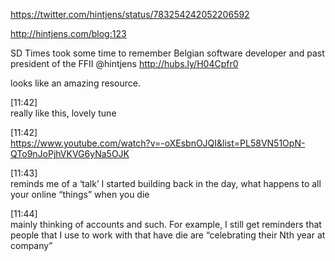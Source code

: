 

https://twitter.com/hintjens/status/783254242052206592

http://hintjens.com/blog:123

SD Times took some time to remember Belgian software developer and past president of the FFII @hintjens http://hubs.ly/H04Cpfr0 


looks like an amazing resource.

[11:42]  
really like this, lovely tune

[11:42]  
https://www.youtube.com/watch?v=-oXEsbnOJQI&list=PL58VN51OpN-QTo9nJoPjhVKVG6yNa5OJK

[11:43]  
reminds me of a ‘talk’ I started building back in the day, what happens to all your online “things” when you die

[11:44]  
mainly thinking of accounts and such. For example, I still get reminders that people that I use to work with that have die are “celebrating their Nth year at company”

